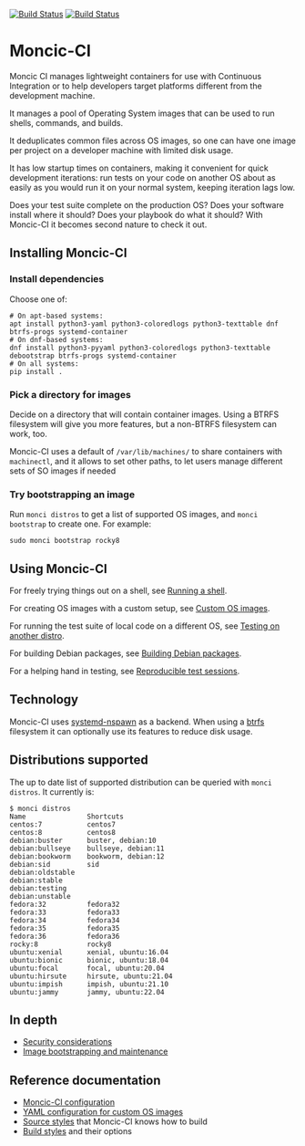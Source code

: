 [![Build Status](https://simc.arpae.it/moncic-ci/moncic-ci/fedora36.png)](https://simc.arpae.it/moncic-ci/moncic-ci/)
[![Build Status](https://copr.fedorainfracloud.org/coprs/simc/stable/package/moncic-ci/status_image/last_build.png)](https://copr.fedorainfracloud.org/coprs/simc/stable/package/moncic-ci/)

# Moncic-CI

Moncic CI manages lightweight containers for use with Continuous Integration or
to help developers target platforms different from the development machine.

It manages a pool of Operating System images that can be used to run shells,
commands, and builds.

It deduplicates common files across OS images, so one can have one image per
project on a developer machine with limited disk usage.

It has low startup times on containers, making it convenient for quick
development iterations: run tests on your code on another OS about as easily as
you would run it on your normal system, keeping iteration lags low.

Does your test suite complete on the production OS? Does your software install
where it should? Does your playbook do what it should? With Moncic-CI it
becomes second nature to check it out.


## Installing Moncic-CI

### Install dependencies

Choose one of:

```
# On apt-based systems:
apt install python3-yaml python3-coloredlogs python3-texttable dnf btrfs-progs systemd-container
# On dnf-based systems:
dnf install python3-pyyaml python3-coloredlogs python3-texttable debootstrap btrfs-progs systemd-container
# On all systems:
pip install .
```

### Pick a directory for images

Decide on a directory that will contain container images. Using a BTRFS
filesystem will give you more features, but a non-BTRFS filesystem can work,
too.

Moncic-CI uses a default of `/var/lib/machines/` to share containers with
`machinectl`, and it allows to set other paths, to let users manage different
sets of SO images if needed

### Try bootstrapping an image

Run `monci distros` to get a list of supported OS images, and `monci bootstrap`
to create one. For example:

```
sudo monci bootstrap rocky8
```

## Using Moncic-CI

For freely trying things out on a shell, see [Running a shell](doc/shell.md).

For creating OS images with a custom setup, see [Custom OS images](doc/custom-os-images.md).

For running the test suite of local code on a different OS, see [Testing on another distro](doc/testing-on-another-distro.md).

For building Debian packages, see [Building Debian packages](doc/build-debian.md).

For a helping hand in testing, see [Reproducible test sessions](doc/reproducible-testing.md).

## Technology

Moncic-CI uses [systemd-nspawn](https://www.freedesktop.org/software/systemd/man/systemd-nspawn.html)
as a backend. When using a [btrfs](https://btrfs.wiki.kernel.org/index.php/Main_Page)
filesystem it can optionally use its features to reduce disk usage.


## Distributions supported

The up to date list of supported distribution can be queried with `monci
distros`. It currently is:

```
$ monci distros
Name               Shortcuts
centos:7           centos7
centos:8           centos8
debian:buster      buster, debian:10
debian:bullseye    bullseye, debian:11
debian:bookworm    bookworm, debian:12
debian:sid         sid
debian:oldstable
debian:stable
debian:testing
debian:unstable
fedora:32          fedora32
fedora:33          fedora33
fedora:34          fedora34
fedora:35          fedora35
fedora:36          fedora36
rocky:8            rocky8
ubuntu:xenial      xenial, ubuntu:16.04
ubuntu:bionic      bionic, ubuntu:18.04
ubuntu:focal       focal, ubuntu:20.04
ubuntu:hirsute     hirsute, ubuntu:21.04
ubuntu:impish      impish, ubuntu:21.10
ubuntu:jammy       jammy, ubuntu:22.04
```

## In depth

* [Security considerations](doc/security.md)
* [Image bootstrapping and maintenance](doc/image-maintenance.md)

## Reference documentation

* [Moncic-CI configuration](doc/moncic-ci-config.md)
* [YAML configuration for custom OS images](doc/image-config.md)
* [Source styles](doc/source-styles.md) that Moncic-CI knows how to build
* [Build styles](doc/build-styles.md) and their options
